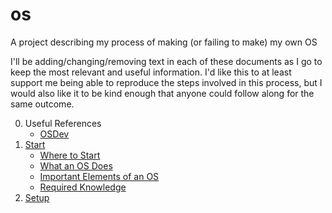 # os
A project describing my process of making (or failing to make) my own OS

I'll be adding/changing/removing text in each of these documents as I go to keep the most relevant and useful information. I'd like this to at least support me being able to reproduce the steps involved in this process, but I would also like it to be kind enough that anyone could follow along for the same outcome.

0. Useful References
   - [OSDev](https://wiki.osdev.org/)
2. [Start](start.md)
   - [Where to Start](start.md#where-to-start)
   - [What an OS Does](start.md#what-an-os-does)
   - [Important Elements of an OS](start.md#important-elements-of-an-os)
   - [Required Knowledge](start.md#required-knowledge)
3. [Setup](setup.md)
